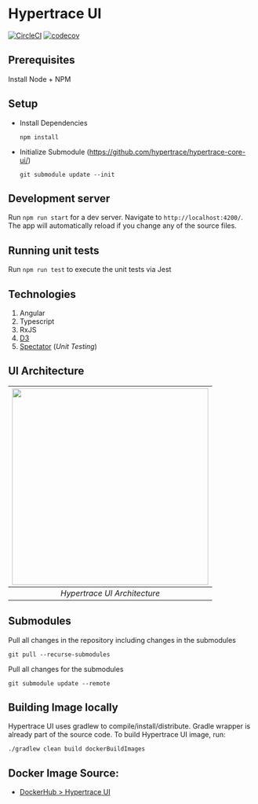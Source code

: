 # Hypertrace UI

[![CircleCI](https://circleci.com/gh/hypertrace/hypertrace-ui.svg?style=shield)](https://circleci.com/gh/hypertrace/hypertrace-ui)
[![codecov](https://codecov.io/gh/hypertrace/hypertrace-ui/branch/main/graph/badge.svg)](https://codecov.io/gh/hypertrace/hypertrace-ui)

## Prerequisites

Install Node + NPM

## Setup

- Install Dependencies

  `npm install`

- Initialize Submodule (https://github.com/hypertrace/hypertrace-core-ui/)

  `git submodule update --init`

## Development server

Run `npm run start` for a dev server. Navigate to `http://localhost:4200/`. The app will automatically reload if you change any of the source files.

## Running unit tests

Run `npm run test` to execute the unit tests via Jest

## Technologies

1. Angular
2. Typescript
3. RxJS
4. [D3](https://d3js.org/)
5. [Spectator](https://github.com/ngneat/spectator) (_Unit Testing_)

## UI Architecture

| <img src="https://hypertrace-docs.s3.amazonaws.com/ui-architecture.png" width="400" height="400"/>| 
|:--:| 
| *Hypertrace UI Architecture* |

## Submodules

Pull all changes in the repository including changes in the submodules

    git pull --recurse-submodules

Pull all changes for the submodules

    git submodule update --remote

## Building Image locally
Hypertrace UI uses gradlew to compile/install/distribute. Gradle wrapper is already part of the source code. To build Hypertrace UI image, run:

```
./gradlew clean build dockerBuildImages
```

## Docker Image Source:
- [DockerHub > Hypertrace UI](https://hub.docker.com/r/hypertrace/hypertrace-ui)
